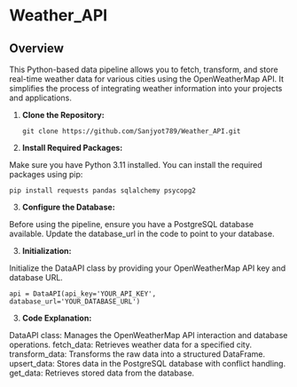 # Weather_API
 
## Overview

This Python-based data pipeline allows you to fetch, transform, and store real-time weather data for various cities using the OpenWeatherMap API. It simplifies the process of integrating weather information into your projects and applications.


1. **Clone the Repository:**

   ```shell
   git clone https://github.com/Sanjyot789/Weather_API.git

2. **Install Required Packages:**

Make sure you have Python 3.11 installed. You can install the required packages using pip:
```
pip install requests pandas sqlalchemy psycopg2
```

3. **Configure the Database:**

Before using the pipeline, ensure you have a PostgreSQL database available. Update the database_url in the code to point to your database.

3. **Initialization:**

Initialize the DataAPI class by providing your OpenWeatherMap API key and database URL.
```
api = DataAPI(api_key='YOUR_API_KEY', database_url='YOUR_DATABASE_URL')
```

3. **Code Explanation:**

DataAPI class: Manages the OpenWeatherMap API interaction and database operations.
fetch_data: Retrieves weather data for a specified city.
transform_data: Transforms the raw data into a structured DataFrame.
upsert_data: Stores data in the PostgreSQL database with conflict handling.
get_data: Retrieves stored data from the database.
